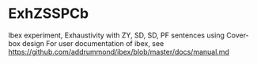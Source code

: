 # ExhZSSPCb
Ibex experiment, Exhaustivity with ZY, SD, SD, PF sentences using Cover-box design
For user documentation of ibex, see https://github.com/addrummond/ibex/blob/master/docs/manual.md
